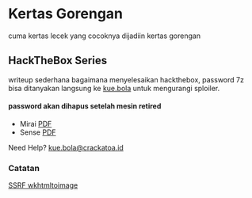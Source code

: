 # Kertas Gorengan

cuma kertas lecek yang cocoknya dijadiin kertas gorengan

## HackTheBox Series
writeup sederhana bagaimana menyelesaikan hackthebox, password 7z bisa ditanyakan langsung ke [kue.bola](mailto:kue.bola@crackatoa.id) untuk mengurangi sploiler.

#### password akan dihapus setelah mesin retired
* Mirai [PDF](https://github.com/crackatoa/kertasgorengan/raw/master/doc/Mirai.pdf)
* Sense [PDF](https://github.com/crackatoa/kertasgorengan/raw/master/doc/Sense.7z)

Need Help? [kue.bola@crackatoa.id](mailto:kue.bola@crackatoa.id)

### Catatan
[SSRF wkhtmltoimage](https://github.com/crackatoa/kertasgorengan/blob/master/catatan/SSRF%20wkhtml.md)
